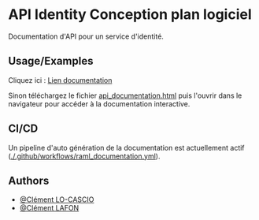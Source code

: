 
# API Identity Conception plan logiciel

Documentation d'API pour un service d'identité.


## Usage/Examples

Cliquez ici : [Lien documentation](https://raw.githack.com/L-Clem/Sylvain_conception_micro_service_identity/main/api_documentation.html#register_post)

Sinon téléchargez le fichier [api_documentation.html](./api_documentation.html) puis l'ouvrir dans le navigateur pour accéder à la documentation interactive.


## CI/CD

Un pipeline d'auto génération de la documentation est actuellement actif ([./.github/workflows/raml_documentation.yml](./.github/workflows/raml_documentation.yml)). 


## Authors

- [@Clément LO-CASCIO](https://www.github.com/ClemLcs)
- [@Clément LAFON](https://www.github.com/L-Clem)

